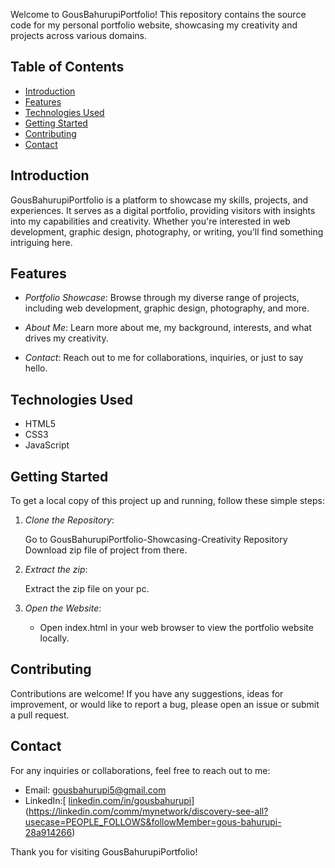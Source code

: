 Welcome to GousBahurupiPortfolio! This repository contains the source code for my personal portfolio website, showcasing my creativity and projects across various domains.

## Table of Contents

- [Introduction](#introduction)
- [Features](#features)
- [Technologies Used](#technologies-used)
- [Getting Started](#getting-started)
- [Contributing](#contributing)
- [Contact](#contact)

## Introduction

GousBahurupiPortfolio is a platform to showcase my skills, projects, and experiences. It serves as a digital portfolio, providing visitors with insights into my capabilities and creativity. Whether you're interested in web development, graphic design, photography, or writing, you'll find something intriguing here.

## Features

- *Portfolio Showcase*: Browse through my diverse range of projects, including web development, graphic design, photography, and more.
  
- *About Me*: Learn more about me, my background, interests, and what drives my creativity.

- *Contact*: Reach out to me for collaborations, inquiries, or just to say hello.

## Technologies Used

- HTML5
- CSS3
- JavaScript

## Getting Started

To get a local copy of this project up and running, follow these simple steps:

1. *Clone the Repository*: 

    Go to GousBahurupiPortfolio-Showcasing-Creativity Repository Download zip file of project from there.
    

2. *Extract the zip*:
    
    Extract the zip file on your pc.
    

3. *Open the Website*: 
    - Open index.html in your web browser to view the portfolio website locally.

## Contributing

Contributions are welcome! If you have any suggestions, ideas for improvement, or would like to report a bug, please open an issue or submit a pull request.

## Contact

For any inquiries or collaborations, feel free to reach out to me:

- Email: gousbahurupi5@gmail.com
- LinkedIn:[ [linkedin.com/in/gousbahurupi](https://www.linkedin.com/in/gousbahurupi)](https://linkedin.com/comm/mynetwork/discovery-see-all?usecase=PEOPLE_FOLLOWS&followMember=gous-bahurupi-28a914266)

Thank you for visiting GousBahurupiPortfolio!
